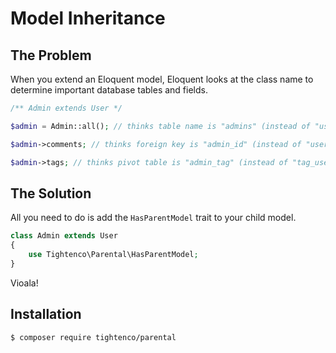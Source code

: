 # Model Inheritance

## The Problem
When you extend an Eloquent model, Eloquent looks at the class name to determine important database tables and fields.
```php
/** Admin extends User */

$admin = Admin::all(); // thinks table name is "admins" (instead of "users")

$admin->comments; // thinks foreign key is "admin_id" (instead of "user_id")

$admin->tags; // thinks pivot table is "admin_tag" (instead of "tag_user")
```

## The Solution
All you need to do is add the `HasParentModel` trait to your child model.
```php
class Admin extends User
{
    use Tightenco\Parental\HasParentModel;
}
```
Vioala!

## Installation
`$ composer require tightenco/parental`
